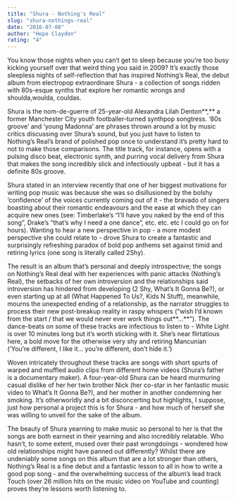 ```yaml
---
title: "Shura - Nothing's Real"
slug: "shura-nothings-real"
date: "2016-07-08"
author: "Hope Claydon"
rating: "4"
---
```


You know those nights when you can’t get to sleep because you’re too busy kicking yourself over that weird thing you said in 2009? It’s exactly those sleepless nights of self-reflection that has inspired Nothing’s Real, the debut album from electropop extraordinare Shura - a collection of songs ridden with 80s-esque synths that explore her romantic wrongs and shoulda,woulda, couldas.

Shura is the nom-de-guerre of 25-year-old Alexandra Lilah Denton**,** a former Manchester City youth footballer-turned synthpop songtress. ‘80s groove’ and ‘young Madonna’ are phrases thrown around a lot by music critics discussing over Shura’s sound, but you just have to listen to Nothing’s Real’s brand of polished pop once to understand it’s pretty hard to not to make those comparisons. The title track, for instance, opens with a pulsing disco beat, electronic synth, and purring vocal delivery from Shura that makes the song incredibly slick and infectiously upbeat - but it has a definite 80s groove.

Shura stated in an interview recently that one of her biggest motivations for writing pop music was because she was so disillusioned by the bolshy ‘confidence’ of the voices currently coming out of it - the bravado of singers boasting about their romantic endeavours and the ease at which they can acquire new ones (see: Timberlake’s “I’ll have you naked by the end of this song”, Drake’s “that’s why I need a one dance”, etc. etc. etc I could go on for hours). Wanting to hear a new perspective in pop - a more modest perspective she could relate to - drove Shura to create a fantastic and surprisingly refreshing paradox of bold pop anthems set against timid and retiring lyrics (one song is literally called 2Shy).

The result is an album that’s personal and deeply introspective; the songs on Nothing’s Real deal with her experiences with panic attacks (Nothing’s Real), the setbacks of her own introversion and the relationships said introversion has hindered from developing (2 Shy, What’s It Gonna Be?), or even starting up at all (What Happened To Us?, Kids N Stuff), meanwhile, mourns the unexpected ending of a relationship, as the narrator struggles to process their new post-breakup reality in raspy whispers (“wish I’d known from the start / that we would never ever work things out**…**”). The dance-beats on some of these tracks are infectious to listen to - White Light is over 10 minutes long but it’s worth sticking with it. She’s near flirtatious here, a bold move for the otherwise very shy and retiring Mancunian (’You’re different, I like it… you’re different, don’t hide it.’)

Woven intricately throughout these tracks are songs with short spurts of warped and muffled audio clips from different home videos (Shura’s father is a documentary maker). A four-year-old Shura can be heard murmuring casual dislike of her her twin brother Nick (her co-star in her fantastic music video to What’s It Gonna Be?), and her mother in another condemning her smoking. It’s otherworldly and a bit disconcerting but highlights, I suppose, just how personal a project this is for Shura - and how much of herself she was willing to unveil for the sake of the album.

The beauty of Shura yearning to make music so personal to her is that the songs are both earnest in their yearning and also incredibly relatable. Who hasn’t, to some extent, mused over their past wrongdoings - wondered how old relationships might have panned out differently? Whilst there are undeniably some songs on this album that are a lot stronger than others, Nothing’s Real is a fine debut and a fantastic lesson to all in how to write a good pop song - and the overwhelming success of the album’s lead track Touch (over 26 million hits on the music video on YouTube and counting) proves they’re lessons worth listening to.
